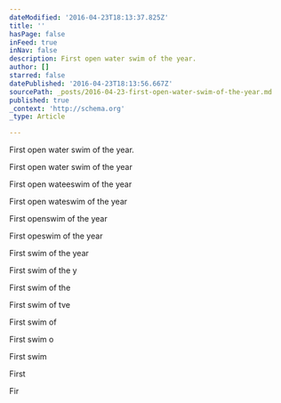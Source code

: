 ```yaml
---
dateModified: '2016-04-23T18:13:37.825Z'
title: ''
hasPage: false
inFeed: true
inNav: false
description: First open water swim of the year.
author: []
starred: false
datePublished: '2016-04-23T18:13:56.667Z'
sourcePath: _posts/2016-04-23-first-open-water-swim-of-the-year.md
published: true
_context: 'http://schema.org'
_type: Article

---
```

First open water swim of the year.

First open water swim of the year

First open wateeswim of the year

First open wateswim of the year

First openswim of the year

First opeswim of the year

First swim of the year

First swim of the y

First swim of the

First swim of tve

First swim of

First swim o

First swim

First

Fir